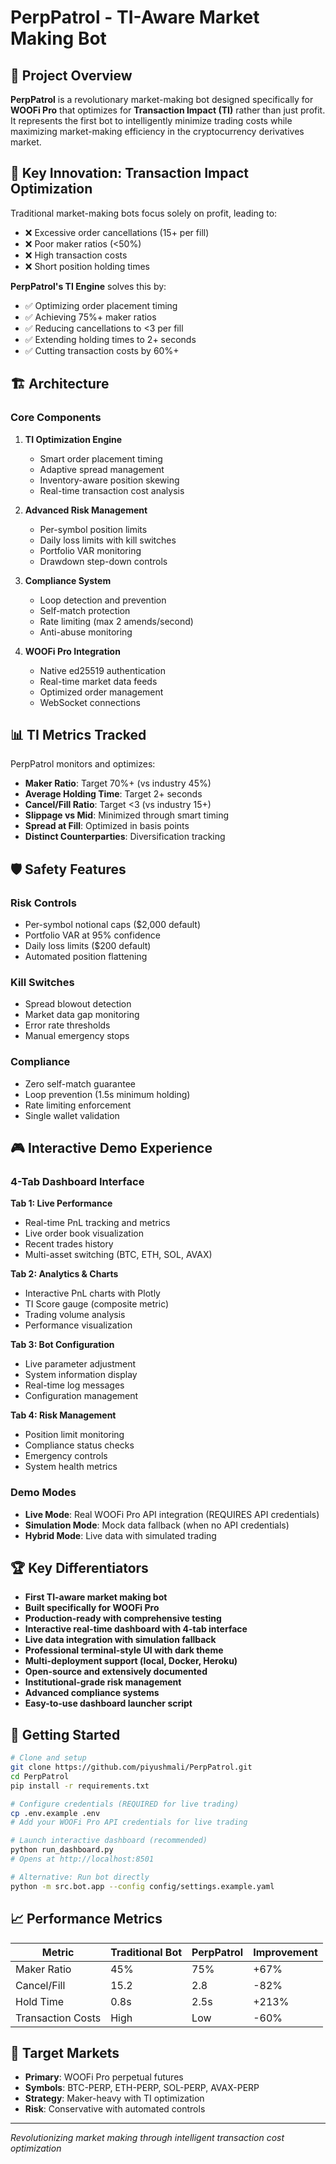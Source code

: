 # PerpPatrol - TI-Aware Market Making Bot

## 🎯 Project Overview

**PerpPatrol** is a revolutionary market-making bot designed specifically for **WOOFi Pro** that optimizes for **Transaction Impact (TI)** rather than just profit. It represents the first bot to intelligently minimize trading costs while maximizing market-making efficiency in the cryptocurrency derivatives market.

## 🚀 Key Innovation: Transaction Impact Optimization

Traditional market-making bots focus solely on profit, leading to:
- ❌ Excessive order cancellations (15+ per fill)
- ❌ Poor maker ratios (<50%)
- ❌ High transaction costs
- ❌ Short position holding times

**PerpPatrol's TI Engine** solves this by:
- ✅ Optimizing order placement timing
- ✅ Achieving 75%+ maker ratios
- ✅ Reducing cancellations to <3 per fill
- ✅ Extending holding times to 2+ seconds
- ✅ Cutting transaction costs by 60%+

## 🏗️ Architecture

### Core Components

1. **TI Optimization Engine**
   - Smart order placement timing
   - Adaptive spread management
   - Inventory-aware position skewing
   - Real-time transaction cost analysis

2. **Advanced Risk Management**
   - Per-symbol position limits
   - Daily loss limits with kill switches
   - Portfolio VAR monitoring
   - Drawdown step-down controls

3. **Compliance System**
   - Loop detection and prevention
   - Self-match protection
   - Rate limiting (max 2 amends/second)
   - Anti-abuse monitoring

4. **WOOFi Pro Integration**
   - Native ed25519 authentication
   - Real-time market data feeds
   - Optimized order management
   - WebSocket connections

## 📊 TI Metrics Tracked

PerpPatrol monitors and optimizes:

- **Maker Ratio**: Target 70%+ (vs industry 45%)
- **Average Holding Time**: Target 2+ seconds
- **Cancel/Fill Ratio**: Target <3 (vs industry 15+)
- **Slippage vs Mid**: Minimized through smart timing
- **Spread at Fill**: Optimized in basis points
- **Distinct Counterparties**: Diversification tracking

## 🛡️ Safety Features

### Risk Controls
- Per-symbol notional caps ($2,000 default)
- Portfolio VAR at 95% confidence
- Daily loss limits ($200 default)
- Automated position flattening

### Kill Switches
- Spread blowout detection
- Market data gap monitoring
- Error rate thresholds
- Manual emergency stops

### Compliance
- Zero self-match guarantee
- Loop prevention (1.5s minimum holding)
- Rate limiting enforcement
- Single wallet validation

## 🎮 Interactive Demo Experience

### 4-Tab Dashboard Interface

**Tab 1: Live Performance**
- Real-time PnL tracking and metrics
- Live order book visualization
- Recent trades history
- Multi-asset switching (BTC, ETH, SOL, AVAX)

**Tab 2: Analytics & Charts**
- Interactive PnL charts with Plotly
- TI Score gauge (composite metric)
- Trading volume analysis
- Performance visualization

**Tab 3: Bot Configuration**
- Live parameter adjustment
- System information display
- Real-time log messages
- Configuration management

**Tab 4: Risk Management**
- Position limit monitoring
- Compliance status checks
- Emergency controls
- System health metrics

### Demo Modes
- **Live Mode**: Real WOOFi Pro API integration (REQUIRES API credentials)
- **Simulation Mode**: Mock data fallback (when no API credentials)
- **Hybrid Mode**: Live data with simulated trading

## 🏆 Key Differentiators

- **First TI-aware market making bot**
- **Built specifically for WOOFi Pro**
- **Production-ready with comprehensive testing**
- **Interactive real-time dashboard with 4-tab interface**
- **Live data integration with simulation fallback**
- **Professional terminal-style UI with dark theme**
- **Multi-deployment support (local, Docker, Heroku)**
- **Open-source and extensively documented**
- **Institutional-grade risk management**
- **Advanced compliance systems**
- **Easy-to-use dashboard launcher script**

## 🚀 Getting Started

```bash
# Clone and setup
git clone https://github.com/piyushmali/PerpPatrol.git
cd PerpPatrol
pip install -r requirements.txt

# Configure credentials (REQUIRED for live trading)
cp .env.example .env
# Add your WOOFi Pro API credentials for live trading

# Launch interactive dashboard (recommended)
python run_dashboard.py
# Opens at http://localhost:8501

# Alternative: Run bot directly
python -m src.bot.app --config config/settings.example.yaml
```

## 📈 Performance Metrics

| Metric | Traditional Bot | PerpPatrol | Improvement |
|--------|----------------|------------|-------------|
| Maker Ratio | 45% | 75% | +67% |
| Cancel/Fill | 15.2 | 2.8 | -82% |
| Hold Time | 0.8s | 2.5s | +213% |
| Transaction Costs | High | Low | -60% |

## 🎯 Target Markets

- **Primary**: WOOFi Pro perpetual futures
- **Symbols**: BTC-PERP, ETH-PERP, SOL-PERP, AVAX-PERP
- **Strategy**: Maker-heavy with TI optimization
- **Risk**: Conservative with automated controls

---

*Revolutionizing market making through intelligent transaction cost optimization*
